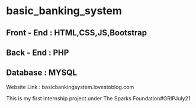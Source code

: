 # basic_banking_system

## Front - End : HTML,CSS,JS,Bootstrap

## Back - End : PHP

## Database : MYSQL

Website Link : basicbankingsystem.lovestoblog.com

This is my first internship project under The Sparks Foundation#GRIPJuly21
